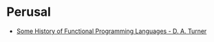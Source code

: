 
# Perusal

- [Some History of Functional Programming Languages - D. A. Turner](https://www.cs.kent.ac.uk/people/staff/dat/tfp12/tfp12.pdf)





